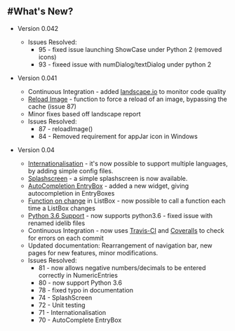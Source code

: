 #What's New?
---

* Version 0.042  
    * Issues Resolved:
        * 95 - fixed issue launching ShowCase under Python 2 (removed icons)  
        * 93 - fixeed issue with numDialog/textDialog under python 2  

* Version 0.041  
    * Continuous Integration - added [landscape.io](https://landscape.io/github/jarvisteach/appJar/) to monitor code quality
    * [Reload Image](/pythonImages/#change-images) - function to force a reload of an image, bypassing the cache (issue 87)  
    * Minor fixes based off landscape report
    * Issues Resolved:
        * 87 - reloadImage()
        * 84 - Removed requirement for appJar icon in Windows  

* Version 0.04  
    * [Internationalisation](/pythonInternationalisation) - it's now possible to support multiple languages, by adding simple config files.
    * [Splashscreen](/splash) - a simple splashscreen is now available.  
    * [AutoCompletion EntryBox](/pythonWidgets/#entry) - added a new widget, giving autocompletion in EntryBoxes  
    * [Function on change](/pythonEvents/#make-stuff-happen) in ListBox - now possible to call a function each time a ListBox changes  
    * [Python 3.6 Support](https://docs.python.org/3.6/whatsnew/3.6.html#idlelib-and-idle) - now supports python3.6 - fixed issue with renamed idelib files  
    * Continuous Integration - now uses [Travis-CI](https://travis-ci.org/jarvisteach/appJar) and [Coveralls](https://coveralls.io/github/jarvisteach/appJar) to check for errors on each commit
    * Updated documentation: Rearrangement of navigation bar, new pages for new features, minor modifications.  
    * Issues Resolved:
        * 81 - now allows negative numbers/decimals to be entered correctly in NumericEntries  
        * 80 - now support Python 3.6
        * 78 - fixed typo in documentation
        * 74 - SplashScreen
        * 72 - Unit testing
        * 71 - Internationalisation
        * 70 - AutoComplete EntryBox
